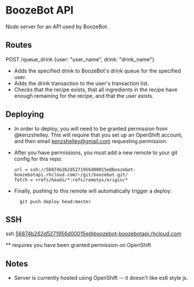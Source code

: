 # BoozeBot API
Node server for an API used by BoozeBot.

## Routes
POST /queue_drink {user: "user_name", drink: "drink_name"}
* Adds the specified drink to BoozeBot's drink queue for the specified user.  
* Adds the drink transaction to the user's transaction list.
* Checks that the recipe exists, that all ingredients in the recipe have enough
  remaining for the recipe, and that the user exists.

## Deploying
* In order to deploy, you will need to be granted permission from @kenzshelley.
  This will require that you set up an OpenShift account, and then email
  kenzshelley@gmail.com requesting permission.
* After you have permissions, you must add a new remote to your git config for
  this repo: 

  ```  
  url = ssh://56874b262d5271956d00015e@boozebot-boozebotapi.rhcloud.com/~/git/boozebot.git/
  fetch = +refs/heads/*:refs/remotes/origin/*
  ```
* Finally, pushing to this remote will automatically trigger a deploy: 

  ```
    git push deploy head:master
  ```

## SSH
ssh 56874b262d5271956d00015e@boozebot-boozebotapi.rhcloud.com

** requires you have been granted permission on OpenShift

## Notes
* Server is currently hosted using OpenShift -- it doesn't like es6 style js. 
